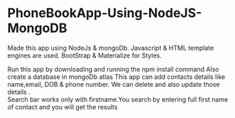 # PhoneBookApp-Using-NodeJS-MongoDB
Made this app using NodeJs & mongoDb.
Javascript & HTML template engines are used.
BootStrap & Materialize for Styles.
 
Run this app by downloading and running the npm install command 
Also create a database in mongoDb atlas
This app can add contacts details like name,email, DOB & phone number.
We can delete and also update those details .  
Search bar works only with firstname.You search by entering full first name of contact and you will get the results
